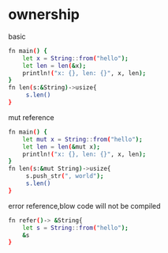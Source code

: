 # ownership

basic

```sh
fn main() {
    let x = String::from("hello");
    let len = len(&x);
    println!("x: {}, len: {}", x, len);
}
fn len(s:&String)->usize{
     s.len()
}
```

mut reference

```sh
fn main() {
    let mut x = String::from("hello");
    let len = len(&mut x);
    println!("x: {}, len: {}", x, len);
}
fn len(s:&mut String)->usize{
     s.push_str(", world");
     s.len()
}
```

error reference,blow code will not be compiled

```sh
fn refer()-> &String{
    let s = String::from("hello");
    &s
}
```